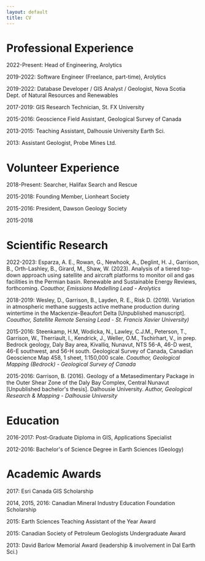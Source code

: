 ```yaml
---
layout: default
title: CV
---
```


# Professional Experience
2022-Present: Head of Engineering, Arolytics

2019-2022: Software Engineer (Freelance, part-time), Arolytics

2019-2022: Database Developer / GIS Analyst / Geologist, Nova Scotia Dept. of Natural Resources and Renewables

2017-2019: GIS Research Technician, St. FX University

2015-2016: Geoscience Field Assistant, Geological Survey of Canada

2013-2015: Teaching Assistant, Dalhousie University Earth Sci.

2013: Assistant Geologist, Probe Mines Ltd.

# Volunteer Experience
2018-Present: Searcher, Halifax Search and Rescue

2015-2018: Founding Member, Lionheart Society

2015-2016: President, Dawson Geology Society

2015-2018

# Scientific Research
2022-2023: Esparza, A. E., Rowan, G., Newhook, A., Deglint, H. J., Garrison, B., Orth-Lashley, B., Girard, M., Shaw, W. (2023). Analysis of a tiered top-down approach using satellite and aircraft platforms to monitor oil and gas facilities in the Permian basin. Renewable and Sustainable Energy Reviews, forthcoming.
*Coauthor, Emissions Modelling Lead - Arolytics*

2018-2019: Wesley, D., Garrison, B., Layden, R. E., Risk D. (2019). Variation in atmospheric methane suggests active methane production during wintertime in the Mackenzie-Beaufort Delta [Unpublished manuscript].
*Coauthor, Satellite Remote Sensing Lead - St. Francis Xavier University)*

2015-2016: Steenkamp, H.M, Wodicka, N., Lawley, C.J.M., Peterson, T., Garrison, W., Therriault, I., Kendrick, J., Weller, O.M., Tschirhart, V., in prep. Bedrock geology, Daly Bay area, Kivalliq, Nunavut, NTS 56-A, 46-D west, 46-E southwest, and 56-H south. Geological Survey of Canada, Canadian Geoscience Map 458, 1 sheet, 1:150,000 scale.
*Coauthor, Geological Mapping (Bedrock) - Geological Survey of Canada*

2015-2016: Garrison, B. (2016). Geology of a Metasedimentary Package in the Outer Shear Zone of the Daly Bay Complex, Central Nunavut [Unpublished bachelor's thesis]. Dalhousie University.
*Author, Geological Research & Mapping - Dalhousie University*

# Education
2016-2017: Post-Graduate Diploma in GIS, Applications Specialist

2012-2016: Bachelor's of Science Degree in Earth Sciences (Geology)

# Academic Awards
2017: Esri Canada GIS Scholarship

2014, 2015, 2016: Canadian Mineral Industry Education Foundation Scholarship

2015: Earth Sciences Teaching Assistant of the Year Award

2015: Canadian Society of Petroleum Geologists Undergraduate Award

2013: David Barlow Memorial Award (leadership & involvement in Dal Earth Sci.)
